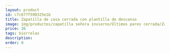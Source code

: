 ```yaml
---
layout: product
id: c7c677f590325e1b
title: Zapatilla de casa cerrada con plantilla de descanso
image: img/productos/zapatilla señora invierno/Últimos pares cerrada/Zapatilla de casa cerrada con plantilla de descanso=26=biorrelax.webp
price: 26
tags: biorrelax
description: 
order: 0
---
```


